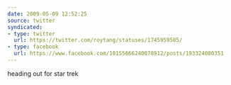 ```yaml
---
date: 2009-05-09 12:52:25
source: twitter
syndicated:
- type: twitter
  url: https://twitter.com/roytang/statuses/1745959505/
- type: facebook
  url: https://www.facebook.com/10155666240078912/posts/193324080351
---
```


heading out for star trek